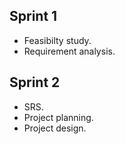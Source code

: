 ## Sprint 1
* Feasibilty study.
* Requirement analysis.

## Sprint 2
* SRS.
* Project planning.
* Project design.